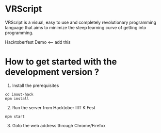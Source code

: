 # VRScript

VRScript is a visual, easy to use and completely revolutionary programming language that aims to minimize the steep learning curve of getting into programming.

Hacktoberfest Demo <-- add this

# How to get started with the development version ?

1. Install the prerequisites

```git clone https://github.com/satyamtg/inout-hack.git
cd inout-hack
npm install
```

2. Run the server from Hacktober IIIT K Fest

`npm start`

3. Goto the web address through Chrome/Firefox
